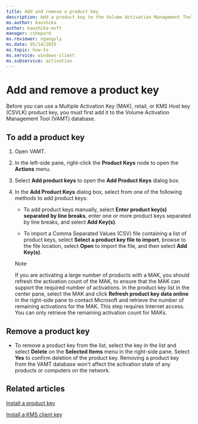 ```yaml
---
title: Add and remove a product key
description: Add a product key to the Volume Activation Management Tool (VAMT) database. Also, learn how to remove the key from the database.
ms.author: kaushika
author: kaushika-msft
manager: cshepard
ms.reviewer: nganguly
ms.date: 05/14/2025
ms.topic: how-to
ms.service: windows-client
ms.subservice: activation
---
```


# Add and remove a product key

Before you can use a Multiple Activation Key (MAK), retail, or KMS Host key (CSVLK) product key, you must first add it to the Volume Activation Management Tool (VAMT) database.

## To add a product key

1. Open VAMT.

2. In the left-side pane, right-click the **Product Keys** node to open the **Actions** menu.

3. Select **Add product keys** to open the **Add Product Keys** dialog box.

4. In the **Add Product Keys** dialog box, select from one of the following methods to add product keys:

    - To add product keys manually, select **Enter product key(s) separated by line breaks**, enter one or more product keys separated by line breaks, and select **Add Key(s)**.

    - To import a Comma Separated Values (CSV) file containing a list of product keys, select **Select a product key file to import**, browse to the file location, select **Open** to import the file, and then select **Add Key(s)**.

    > [!NOTE]
    > If you are activating a large number of products with a MAK, you should refresh the activation count of the MAK, to ensure that the MAK can support the required number of activations. In the product key list in the center pane, select the MAK and click **Refresh product key data online** in the right-side pane to contact Microsoft and retrieve the number of remaining activations for the MAK. This step requires Internet access. You can only retrieve the remaining activation count for MAKs.

## Remove a product key

- To remove a product key from the list, select the key in the list and select **Delete** on the **Selected Items** menu in the right-side pane. Select **Yes** to confirm deletion of the product key. Removing a product key from the VAMT database won't affect the activation state of any products or computers on the network.

## Related articles

[Install a product key](install-product-key-vamt.md)

[Install a KMS client key](install-kms-client-key-vamt.md)
